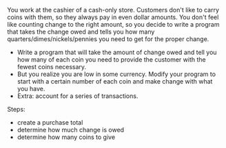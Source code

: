 You work at the cashier of a cash-only store.
Customers don't like to carry coins with them, so they always pay in even dollar amounts.
You don't feel like counting change to the right amount, so you decide to write a program
that takes the change owed and tells you how many quarters/dimes/nickels/pennies you need
to get for the proper change.

- Write a program that will take the amount of change owed and tell you how many of each coin you
  need to provide the customer with the fewest coins necessary.
- But you realize you are low in some currency. Modify your program to start with a certain number
  of each coin and make change with what you have.
- Extra: account for a series of transactions.

Steps:

- create a purchase total
- determine how much change is owed
- determine how many coins to give
